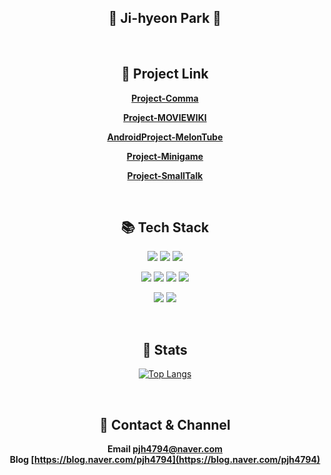 <div align="center">

## 🐥 Ji-hyeon Park 🐣


</div>

<br>

<div align = "center">

## 🔗 Project Link

**[Project-Comma](https://github.com/log2348/Project-Comma)**

**[Project-MOVIEWIKI](https://github.com/log2348/Project-MOVIEWIKI)**

**[AndroidProject-MelonTube](https://github.com/log2348/AndroidProject-MelonTube)**

**[Project-Minigame](https://github.com/log2348/Project-Minigame)**

**[Project-SmallTalk](https://github.com/log2348/socket_project)**

</div>
<br>


<div align = "center">

## 📚 Tech Stack

<img src="https://img.shields.io/badge/java-007396?style=for-the-badge&logo=java&logoColor=white"> <img src="https://img.shields.io/badge/springboot-6DB33F?style=for-the-badge&logo=springboot&logoColor=white"> <img src="https://img.shields.io/badge/mysql-4479A1?style=for-the-badge&logo=mysql&logoColor=white">

<img src="https://img.shields.io/badge/javascript-F7DF1E?style=for-the-badge&logo=javascript&logoColor=black"> <img src="https://img.shields.io/badge/css-F43059?style=for-the-badge&logo=css3&logoColor=white"> <img src="https://img.shields.io/badge/html5-E34F26?style=for-the-badge&logo=html5&logoColor=white"> <img src="https://img.shields.io/badge/jquery-0769AD?style=for-the-badge&logo=jquery&logoColor=white">

<img src="https://img.shields.io/badge/Android-3DDC84?style=for-the-badge&logo=Android&logoColor=white"> <img src="https://img.shields.io/badge/flutter-02569B?style=for-the-badge&logo=flutter&logoColor=white">

</div>
<br>

<div align = "center">

## 🎯 Stats
[![Top Langs](https://github-readme-stats.vercel.app/api/top-langs/?username=log2348&layout=compact)](https://github.com/log2348/github-readme-stats)

</div>

<br>

<div align = "center">

## 💌 Contact & Channel
**Email [pjh4794@naver.com](pjh4794@naver.com)** <br>
**Blog [https://blog.naver.com/pjh4794](https://blog.naver.com/pjh4794)**
</div>

